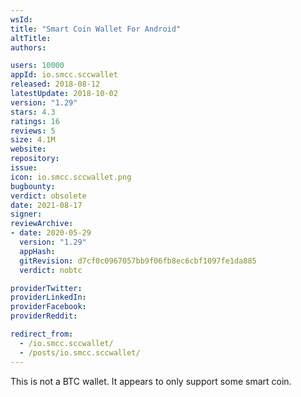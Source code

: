```yaml
---
wsId: 
title: "Smart Coin Wallet For Android"
altTitle: 
authors:

users: 10000
appId: io.smcc.sccwallet
released: 2018-08-12
latestUpdate: 2018-10-02
version: "1.29"
stars: 4.3
ratings: 16
reviews: 5
size: 4.1M
website: 
repository: 
issue: 
icon: io.smcc.sccwallet.png
bugbounty: 
verdict: obsolete
date: 2021-08-17
signer: 
reviewArchive:
- date: 2020-05-29
  version: "1.29"
  appHash: 
  gitRevision: d7cf0c0967057bb9f06fb8ec6cbf1097fe1da885
  verdict: nobtc

providerTwitter: 
providerLinkedIn: 
providerFacebook: 
providerReddit: 

redirect_from:
  - /io.smcc.sccwallet/
  - /posts/io.smcc.sccwallet/
---
```



This is not a BTC wallet. It appears to only support some smart coin.
